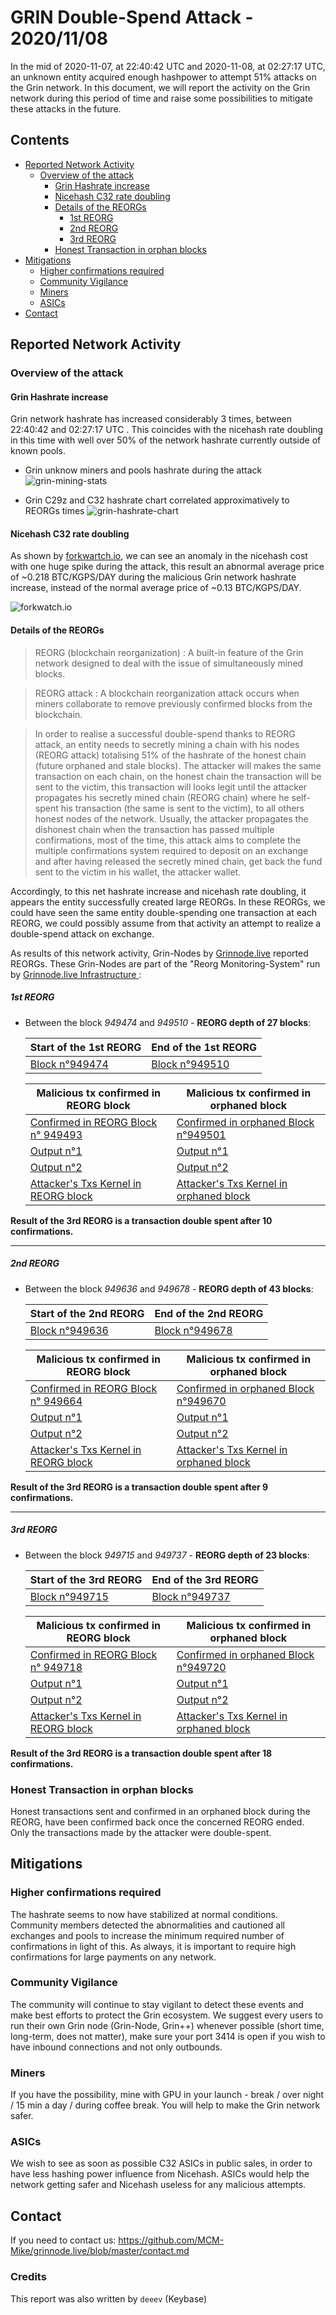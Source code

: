 # GRIN Double-Spend Attack - 2020/11/08

In the mid of 2020-11-07, at 22:40:42 UTC and 2020-11-08, at 02:27:17 UTC, an unknown entity acquired enough hashpower to attempt 51% attacks on the Grin network. In this document, we will report the activity on the Grin network during this period of time and raise some possibilities to mitigate these attacks in the future. 

## Contents
+ [Reported Network Activity](#Reported-Network-Activity)
  + [Overview of the attack](#Overview-of-the-attack)
    - [Grin Hashrate increase](#Grin-Hashrate-increase)
    - [Nicehash C32 rate doubling](#Nicehash-C32-rate-doubling)
    - [Details of the REORGs](#Details-of-the-REORGs)
      * [1st REORG](#1st-REORG)
      * [2nd REORG](#2nd-REORG)
      * [3rd REORG](#3rd-REORG)
    - [Honest Transaction in orphan blocks](#Honest-Transaction-in-orphan-blocks)
+ [Mitigations](#Mitigations)
  + [Higher confirmations required](#Higher-confirmations-required)
  + [Community Vigilance](Community-Vigilance)
  + [Miners](#Miners)
  + [ASICs](#ASICs)
+ [Contact](#Contact)

## Reported Network Activity

### Overview of the attack

#### Grin Hashrate increase
Grin network hashrate has increased considerably 3 times, between 22:40:42 and 02:27:17 UTC . This coincides with the nicehash rate doubling in this time with well over 50% of the network hashrate currently outside of known pools.
- Grin unknow miners and pools hashrate during the attack
![grin-mining-stats](images/grin-mining-stats.png "Grin unknow miners and pools hashrate pools Hashrate") 

- Grin C29z and C32 hashrate chart correlated approximatively to REORGs times 
![grin-hashrate-chart](images/grin-hashrate-chart.png "Grin Hashrate Chart with REORG") 


#### Nicehash C32 rate doubling
As shown by [forkwartch.io](https://www.forkwatch.io/grincuckatoo32), we can see an anomaly in the nicehash cost with one huge spike during the attack, this result an abnormal average price of ~0.218 BTC/KGPS/DAY during the malicious Grin network hashrate increase, instead of the normal average price of ~0.13 BTC/KGPS/DAY.

![forkwatch.io](images/forkwatch-c32-report.png "forkwatch.io c32 hashrate report") 

#### Details of the REORGs

> REORG (blockchain reorganization) : A built-in feature of the Grin network designed to deal with the issue of simultaneously mined blocks. 

> REORG attack : A blockchain reorganization attack occurs when miners collaborate to remove previously confirmed blocks from the blockchain.

> In order to realise a successful double-spend thanks to REORG attack, an entity needs to secretly mining a chain with his nodes (REORG attack) totalising 51% of the hashrate of the honest chain (future orphaned and stale blocks). The attacker will makes the same transaction on each chain, on the honest chain the transaction will be sent to the victim, this transaction will looks legit until the attacker propagates his secretly mined chain (REORG chain) where he self-spent his transaction (the same is sent to the victim), to all others honest nodes of the network. Usually, the attacker propagates the dishonest chain when the transaction has passed multiple confirmations, most of the time, this attack aims to complete the multiple confirmations system required to deposit on an exchange and after having released the secretly mined chain, get back the fund sent to the victim in his wallet, the attacker wallet.




Accordingly, to this net hashrate increase and nicehash rate doubling, it appears the entity successfully created large REORGs.
In these REORGs, we could have seen the same entity double-spending one transaction at each REORG, we could possibly assume from that activity an attempt to realize a double-spend attack on exchange. 

As results of this network activity, Grin-Nodes by [Grinnode.live](https://grinnode.live/) reported REORGs. These Grin-Nodes are part of the "Reorg Monitoring-System" run by [Grinnode.live Infrastructure ](https://github.com/MCM-Mike/grinnode.live#infrastructure-grinnodelive) :

##### 1st REORG

- Between the block _949474_ and _949510_ - **REORG depth of 27 blocks**:

	Start of the 1st REORG | End of the 1st REORG
	------------ | -------------
	[Block n°949474](https://grinexplorer.net/block/949474) | [Block n°949510](https://grinexplorer.net/block/949510)
     

	Malicious tx confirmed in REORG block| Malicious tx confirmed in orphaned block
	------------ | -------------
	[Confirmed in REORG Block n° 949493](https://grinscan.net/block/000261a48947f69bf38e4edf33b7efa18cd3ecd24a7a8699ec70ebe45e373768) | [Confirmed in orphaned Block n°949501](https://grinscan.net/block/0000ada472a31ed7b0054e16a565427e8ec8d36e8edae0f571c50c3bcab9ac51)
	[Output n°1](https://grinscan.net/block/000261a48947f69bf38e4edf33b7efa18cd3ecd24a7a8699ec70ebe45e373768#o0) | [Output n°1](https://grinscan.net/block/0000ada472a31ed7b0054e16a565427e8ec8d36e8edae0f571c50c3bcab9ac51#o0)
	[Output n°2](https://grinscan.net/block/000261a48947f69bf38e4edf33b7efa18cd3ecd24a7a8699ec70ebe45e373768#o1) | [Output n°2](https://grinscan.net/block/0000ada472a31ed7b0054e16a565427e8ec8d36e8edae0f571c50c3bcab9ac51#o1)
	[Attacker's Txs Kernel in REORG block](https://grinscan.net/block/000261a48947f69bf38e4edf33b7efa18cd3ecd24a7a8699ec70ebe45e373768k0) | [Attacker's Txs Kernel in orphaned block](https://grinscan.net/block/0000ada472a31ed7b0054e16a565427e8ec8d36e8edae0f571c50c3bcab9ac51#k0)

**Result of the 3rd REORG is a transaction double spent after 10 confirmations.**

----

##### 2nd REORG

- Between the block _949636_ and _949678_ - **REORG depth of 43 blocks**:


	Start of the 2nd REORG | End of the 2nd REORG
	------------ | -------------
	[Block n°949636](https://grinexplorer.net/block/949636) | [Block n°949678](https://grinexplorer.net/block/949678)
      


	Malicious tx confirmed in REORG block| Malicious tx confirmed in orphaned block
	------------ | -------------
	[Confirmed in REORG Block n° 949664](https://grinscan.net/block/0000a70697eaabc770ee771eaf15c433dcda183555cc5fb6688f13c543d88106) | [Confirmed in orphaned Block n°949670](https://grinscan.net/block/0002027a030163d06dd9127b798c6fff17e19204f7e1ebd415313ca712810d81)
	[Output n°1](https://grinscan.net/block/0000a70697eaabc770ee771eaf15c433dcda183555cc5fb6688f13c543d88106#o0) | [Output n°1](https://grinscan.net/block/0002027a030163d06dd9127b798c6fff17e19204f7e1ebd415313ca712810d81#o0)
	[Output n°2](https://grinscan.net/block/0000a70697eaabc770ee771eaf15c433dcda183555cc5fb6688f13c543d88106#o1) | [Output n°2](https://grinscan.net/block/0002027a030163d06dd9127b798c6fff17e19204f7e1ebd415313ca712810d81#o1)
	[Attacker's Txs Kernel in REORG block](https://grinscan.net/block/0000a70697eaabc770ee771eaf15c433dcda183555cc5fb6688f13c543d88106#k0) | [Attacker's Txs Kernel in orphaned block](https://grinscan.net/block/0002027a030163d06dd9127b798c6fff17e19204f7e1ebd415313ca712810d81#k0)

**Result of the 3rd REORG is a transaction double spent after 9 confirmations.**

----

##### 3rd REORG

- Between the block _949715_ and _949737_ - **REORG depth of 23 blocks**:


	Start of the 3rd  REORG | End of the 3rd REORG
	------------ | -------------
	[Block n°949715](https://grinexplorer.net/block/949715) | [Block n°949737](https://grinexplorer.net/block/949737)
      


	Malicious tx confirmed in REORG block| Malicious tx confirmed in orphaned block
	------------ | -------------
	[Confirmed in REORG Block n° 949718](https://grinscan.net/block/0000a70697eaabc770ee771eaf15c433dcda183555cc5fb6688f13c543d88106) | [Confirmed in orphaned Block n°949720](https://grinscan.net/block/0001170468d147e75492d9b1dbf3c8bee3869fa88c4f33508b7ddda3be0f2464)
	[Output n°1](https://grinscan.net/block/00025b694866287b64b04f3e021a6800356b74313e8fee72f1788a1009fd11b5#o0) | [Output n°1](https://grinscan.net/block/0001170468d147e75492d9b1dbf3c8bee3869fa88c4f33508b7ddda3be0f2464#o3)
	[Output n°2](https://grinscan.net/block/00025b694866287b64b04f3e021a6800356b74313e8fee72f1788a1009fd11b5#o1) | [Output n°2](https://grinscan.net/block/0001170468d147e75492d9b1dbf3c8bee3869fa88c4f33508b7ddda3be0f2464#o4)
	[Attacker's Txs Kernel in REORG block](https://grinscan.net/block/0001170468d147e75492d9b1dbf3c8bee3869fa88c4f33508b7ddda3be0f2464#k0) | [Attacker's Txs Kernel in orphaned block](https://grinscan.net/block/0001170468d147e75492d9b1dbf3c8bee3869fa88c4f33508b7ddda3be0f2464#k3)

**Result of the 3rd REORG is a transaction double spent after 18 confirmations.**

### Honest Transaction in orphan blocks
Honest transactions sent and confirmed in an orphaned block during the REORG, have been confirmed back once the concerned REORG ended. Only the transactions made by the attacker were double-spent.
## Mitigations

### Higher confirmations required
The hashrate seems to now have stabilized at normal conditions. Community members detected the abnormalities and cautioned all exchanges and pools to increase the minimum required number of confirmations in light of this. As always, it is important to require high confirmations for large payments on any network.

### Community Vigilance
The community will continue to stay vigilant to detect these events and make best efforts to protect the Grin ecosystem. We suggest every users to run their own Grin node (Grin-Node, Grin++) whenever possible (short time, long-term, does not matter), make sure your port 3414 is open if you wish to have inbound connections and not only outbounds.

### Miners
If you have the possibility, mine with GPU in your launch - break / over night / 15 min a day / during coffee break. You will help to make the Grin network safer.

### ASICs 
We wish to see as soon as possible C32 ASICs in public sales, in order to have less hashing power influence from Nicehash. ASICs would help the network getting safer and Nicehash useless for any malicious attempts.

## Contact
If you need to contact us: https://github.com/MCM-Mike/grinnode.live/blob/master/contact.md 

### Credits
This report was also written by `deeev` (Keybase) 

